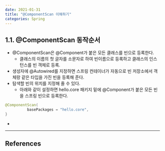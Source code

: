 ```yaml
---
date: 2021-01-31
title: "@ComponentScan 이해하기"
categories: Spring
---
```



## 1.1. @ComponentScan 동작순서

* @ComponentScan은 @Component가 붙은 모든 클래스를 빈으로 등록한다.
  * 클래스의 이름의 첫 글자를 소문자로 하여 빈이름으로 등록하고 클래스의 인스턴스를 빈 객체로 등록.
* 생성자에 @Autowired를 지정하면 스프링 컨테이너가 자동으로 빈 저장소에서 객체랑 같은 타입을 가진 빈을 등록해 준다.
* 탐색할 빈의 위치를 지정해 줄 수 있다.
  * 아래와 같이 설정하면 hello.core 패키지 밑에 @Component가 붙은 모든 빈을 스프링 빈으로 등록한다.
```java
@ComponentScan(
          basePackages = "hello.core",
}
```
* 

***** 
## References

